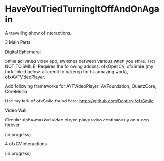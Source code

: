 # HaveYouTriedTurningItOffAndOnAgain
A travelling show of interactions.

3 Main Parts:

Digital Ephemera:

Smile activated video app, switches between various when you smile. TRY NOT TO SMILE!
Requires the following addons: ofxOpenCV, ofxSmile (my fork linked below, all credit to bakercp for his amazing work), ofxAVFVideoPlayer.

Add following frameworks for AVFVideoPlayer:
AVFoundation,
QuartzCore,
CoreMedia

Use my fork of ofxSmile found here: https://github.com/Bentleyj/ofxSmile

Video Wall:


Circular alpha-masked video player, plays video continuously on a loop forever

(in progress)

4 ofxCV interactions:


(in progress)
